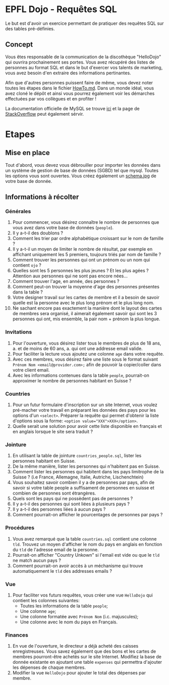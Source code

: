 # EPFL Dojo - Requêtes SQL
Le but est d'avoir un exercice permettant de pratiquer des requêtes SQL sur des
tables pré-définies.

## Concept
Vous êtes responsable de la communication de la discothèque "HelloDojo" qui
ouvrira prochainement ses portes. Vous avez récupéré des listes de personnes au
format SQL et dans le but d'exercer vos talents de marketing, vous avez besoin
d'en extraire des informations pertinantes.

Afin que d'autres personnes puissent faire de même, vous devez noter toutes les
étapes dans le fichier [HowTo.md](HowTo.md). Dans un monde idéal, vous avez
cloné le dépôt et ainsi vous pourrez également voir les démarches effectuées par
vos collègues et en profiter !

La documentation officielle de MySQL se trouve
[ici](https://dev.mysql.com/doc/refman/8.0/en/) et la page de
[StackOverflow](https://stackoverflow.com/tags/mysql/info) peut également sérvir.

# Etapes

## Mise en place
Tout d'abord, vous devez vous débrouiller pour importer les données dans un
système de gestion de base de données (SGBD) tel que mysql. Toutes les options
vous sont ouvertes. Vous créez également un [schema.jpg](schema.png) de votre
base de donnée.

## Informations à récolter

### Générales
1. Pour commencer, vous désirez connaître le nombre de personnes que vous avez
   dans votre base de données (`people`).
1. Il y a-t-il des doublons ?
1. Comment les trier par ordre alphabétique croissant sur le nom de famille ?
1. Il y a-t-il un moyen de limiter le nombre de résultat, par exemple en
   affichant uniquement les 5 premiers, toujours triés par nom de famille ?
1. Comment trouver les personnes qui ont un prénom ou un nom qui contient
   `ojo` ?
1. Quelles sont les 5 personnes les plus jeunes ? Et les plus agées ?
   Attention aux personnes qui ne sont pas encore nées...
1. Comment trouver l'age, en année, des personnes ?
1. Comment peut-on trouver la moyenne d'age des personnes présentes dans la
   table ?
1. Votre designer travail sur les cartes de membre et il a besoin de savoir
   quelle est la personne avec le plus long prénom et le plus long nom.
1. Ne sachant encore pas exactement la manière dont le layout des cartes de
   membres sera organisé, il aimerait également savoir qui sont les 3 personnes
   qui ont, mis ensemble, la pair nom + prénom la plus longue.

### Invitations
1. Pour l'ouverture, vous désirez lister tous le membres de plus de 18 ans,
  a. et de moins de 60 ans,
  a. qui ont une addresse email valide.
1. Pour faciliter la lecture vous ajoutez une colonne `age` dans votre requête.
1. Avec ces membres, vous désirez faire une liste sous le format suivant
   `Prénom Nom <email@provider.com>;` afin de pouvoir la copier/coller dans
   votre client email.
1. Avec les informations contenues dans la table `people`, pourrait-on
   approximer le nombre de personnes habitant en Suisse ?

### Countries
1. Pour un futur formulaire d'inscription sur un site Internet, vous voulez
   pré-macher votre travail en préparant les données des pays pour les options
   d'un `<select>`. Préparer la requête qui permet d'obtenir la liste d'options
   sous la forme: `<option value="XXX">XXX</option>`.
1. Quelle serait une solution pour avoir cette liste disponible en français et
   en anglais lorsque le site sera traduit ?

### Jointure
1. En utilisant la table de jointure `countries_people.sql`, lister les
   personnes habitant en Suisse.
1. De la même manière, lister les personnes qui n'habitent pas en Suisse.
1. Comment lister les personnes qui habitent dans les pays limitrophe de la
   Suisse ? (i.e France, Allemagne, Italie, Autriche, Lischenchtein)
1. Vous souhaitez savoir combien il y a de personnes par pays, afin de savoir si
   votre table people a suffisament de personnes en suisse et combien de
   personnes sont étrangères.
1. Quels sont les pays qui ne possèdent pas de personnes ?
1. Il y a-t-il des personnes qui sont liées à plusieurs pays ?
1. Il y a-t-il des personnes liées à aucun pays ?
1. Comment pourrait-on afficher le pourcentages de personnes par pays ?

### Procédures
1. Vous avez remarqué que la table `countries.sql` contient une colonne `tld`.
   Trouvez un moyen d'afficher le nom du pays en anglais en fonction du `tld` de
   l'adresse email de la personne.
1. Pourrait-on afficher "Country Unkown" si l'email est vide ou que le `tld` ne
   match aucun pays ?
1. Comment pourrait-on avoir accès à un méchanisme qui trouve automatiquement le
   `tld` des addresses emails ?

### Vue
1. Pour faciliter vos futurs requêtes, vous créer une vue `HelloDojo` qui
   contient les colonnes suivantes:
    * Toutes les informations de la table `people`;
    * Une colonne `age`;
    * Une colonne formatée avec `Prénom Nom` (i.c. majuscules);
    * Une colonne avec le nom du pays en Français.

### Finances
1. En vue de l'ouverture, le directeur a déjà acheté des caisses enregistreuses.
   Vous savez également que des bons et les cartes de membres pourront-être
   achetés sur le site Internet. Modifiez la base de donnée existante en
   ajoutant une table `expenses` qui permettra d'ajouter les dépenses de chaque
   membres.
1. Modifier la vue `HelloDojo` pour ajouter le total des dépenses par membre.
